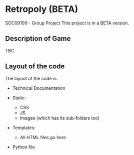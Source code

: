 # Retropoly (BETA)
SOC09109 - Group Project
This project is in a BETA version.

## Description of Game
TBC


## Layout of the code
The layout of the code is:
- Technical Documentation
- Static:
   * CSS
   * JS
   * Images (which has its sub-folders too)

- Templates:
   * All HTML files go here

- Python file